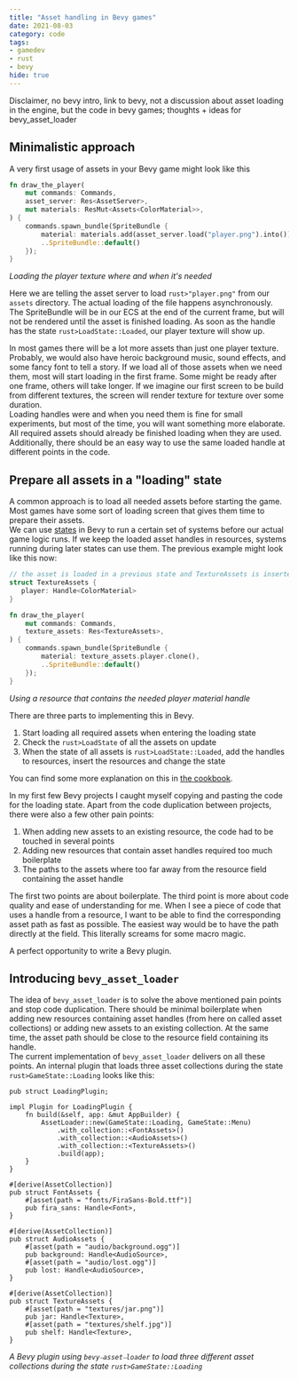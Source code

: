 ```yaml
---
title: "Asset handling in Bevy games"
date: 2021-08-03
category: code
tags:
- gamedev
- rust
- bevy
hide: true
---
```


Disclaimer, no bevy intro, link to bevy, not a discussion about asset loading in the engine, but the code in bevy games; thoughts + ideas for bevy_asset_loader

## Minimalistic approach

A very first usage of assets in your Bevy game might look like this
```rust
fn draw_the_player(
    mut commands: Commands,
    asset_server: Res<AssetServer>,
    mut materials: ResMut<Assets<ColorMaterial>>,
) {
    commands.spawn_bundle(SpriteBundle {
        material: materials.add(asset_server.load("player.png").into()),
        ..SpriteBundle::default()
    });
}
```

_Loading the player texture where and when it's needed_

Here we are telling the asset server to load `rust>"player.png"` from our `assets` directory. The actual loading of the file happens asynchronously. The SpriteBundle will be in our ECS at the end of the current frame, but will not be rendered until the asset is finished loading. As soon as the handle has the state `rust>LoadState::Loaded`, our player texture will show up.

In most games there will be a lot more assets than just one player texture. Probably, we would also have heroic background music, sound effects, and some fancy font to tell a story. If we load all of those assets when we need them, most will start loading in the first frame. Some might be ready after one frame, others will take longer. If we imagine our first screen to be build from different textures, the screen will render texture for texture over some duration.  
Loading handles were and when you need them is fine for small experiments, but most of the time, you will want something more elaborate. All required assets should already be finished loading when they are used. Additionally, there should be an easy way to use the same loaded handle at different points in the code.

## Prepare all assets in a "loading" state

A common approach is to load all needed assets before starting the game. Most games have some sort of loading screen that gives them time to prepare their assets.  
We can use [states][states] in Bevy to run a certain set of systems before our actual game logic runs. If we keep the loaded asset handles in resources, systems running during later states can use them. The previous example might look like this now:

```rust
// the asset is loaded in a previous state and TextureAssets is inserted as a resource
struct TextureAssets {
   player: Handle<ColorMaterial>
}

fn draw_the_player(
    mut commands: Commands,
    texture_assets: Res<TextureAssets>,
) {
    commands.spawn_bundle(SpriteBundle {
        material: texture_assets.player.clone(),
        ..SpriteBundle::default()
    });
}
```

_Using a resource that contains the needed player material handle_

There are three parts to implementing this in Bevy. 
1. Start loading all required assets when entering the loading state
2. Check the `rust>LoadState` of all the assets on update
3. When the state of all assets is `rust>LoadState::Loaded`, add the handles to resources, insert the resources and change the state

You can find some more explanation on this in [the cookbook][loading_using_state]. 

In my first few Bevy projects I caught myself copying and pasting the code for the loading state. Apart from the code duplication between projects, there were also a few other pain points:
1. When adding new assets to an existing resource, the code had to be touched in several points
2. Adding new resources that contain asset handles required too much boilerplate
3. The paths to the assets where too far away from the resource field containing the asset handle

The first two points are about boilerplate. The third point is more about code quality and ease of understanding for me. When I see a piece of code that uses a handle from a resource, I want to be able to find the corresponding asset path as fast as possible. The easiest way would be to have the path directly at the field. This literally screams for some macro magic.

A perfect opportunity to write a Bevy plugin.

## Introducing `bevy_asset_loader`

The idea of `bevy_asset_loader` is to solve the above mentioned pain points and stop code duplication. There should be minimal boilerplate when adding new resources containing asset handles (from here on called asset collections) or adding new assets to an existing collection. At the same time, the asset path should be close to the resource field containing its handle.  
The current implementation of `bevy_asset_loader` delivers on all these points. An internal plugin that loads three asset collections during the state `rust>GameState::Loading` looks like this:
```rust{numberLines: true}
pub struct LoadingPlugin;

impl Plugin for LoadingPlugin {
    fn build(&self, app: &mut AppBuilder) {
        AssetLoader::new(GameState::Loading, GameState::Menu)
            .with_collection::<FontAssets>()
            .with_collection::<AudioAssets>()
            .with_collection::<TextureAssets>()
            .build(app);
    }
}

#[derive(AssetCollection)]
pub struct FontAssets {
    #[asset(path = "fonts/FiraSans-Bold.ttf")]
    pub fira_sans: Handle<Font>,
}

#[derive(AssetCollection)]
pub struct AudioAssets {
    #[asset(path = "audio/background.ogg")]
    pub background: Handle<AudioSource>,
    #[asset(path = "audio/lost.ogg")]
    pub lost: Handle<AudioSource>,
}

#[derive(AssetCollection)]
pub struct TextureAssets {
    #[asset(path = "textures/jar.png")]
    pub jar: Handle<Texture>,
    #[asset(path = "textures/shelf.jpg")]
    pub shelf: Handle<Texture>,
}
```

_A Bevy plugin using `bevy⎯asset⎯loader` to load three different asset collections during the state `rust>GameState::Loading`_




[loading_using_state]: https://bevy-cheatbook.github.io/cookbook/assets-ready.html
[states]: https://bevy-cheatbook.github.io/programming/states.html
